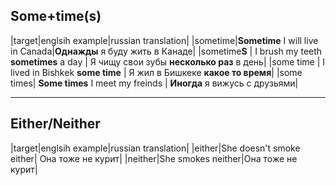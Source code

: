 
## Some+time(s)

|target|englsih example|russian translation|
|sometime|**Sometime** I will live in Canada|**Однажды** я буду жить в Канаде|
|sometime**S** | I brush my teeth **sometimes** a day | Я чищу свои зубы **несколько раз** в день|
|some time | I lived in Bishkek **some time** | Я жил в Бишкеке **какое то время**|
|some times| **Some times** I meet my freinds | **Иногда** я вижусь с друзьями|

----

## Either/Neither
|target|englsih example|russian translation|
|either|She doesn't smoke either| Она тоже не курит|
|neither|She smokes neither|Она тоже не курит|
